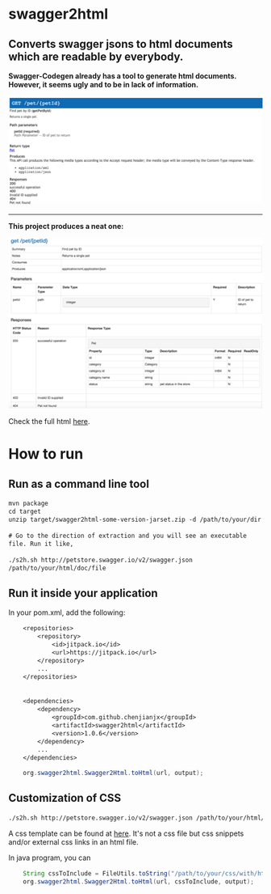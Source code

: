 # swagger2html

Converts swagger jsons to html documents which are readable by everybody.
------

__Swagger-Codegen already has a tool to generate html documents. However, it seems ugly and to be in lack of information.__

![petstore-by-swagger-cg](sample/petstore-by-swagger-cg.png)

------

__This project produces a neat one:__

![petstore-by-s2h](sample/petstore-by-s2h.png)

Check the full html [here](https://rawgit.com/chenjianjx/swagger2html/master/sample/petstore-by-s2h.html). 


# How to run

## Run as a command line tool

````
mvn package 
cd target 
unzip target/swagger2html-some-version-jarset.zip -d /path/to/your/dir

# Go to the direction of extraction and you will see an executable file. Run it like, 

./s2h.sh http://petstore.swagger.io/v2/swagger.json /path/to/your/html/doc/file

````

## Run it inside your application

In your pom.xml, add the following: 

````
	<repositories>
		<repository>
			<id>jitpack.io</id>
			<url>https://jitpack.io</url>
		</repository>
		...
	</repositories>


	<dependencies>
		<dependency>
			<groupId>com.github.chenjianjx</groupId>
			<artifactId>swagger2html</artifactId>
			<version>1.0.6</version>
		</dependency>
		...
	</dependencies>	

````



````java 
	org.swagger2html.Swagger2Html.toHtml(url, output); 
````  

## Customization of CSS

````bash
./s2h.sh http://petstore.swagger.io/v2/swagger.json /path/to/your/html/doc/file -css /path/to/your/css/with/html/tag.html");  
````
A css template can be found at [here](src/main/resources/css-to-include.html). It's not a css file but css snippets and/or external css links in an html file.


In java program, you can 

````java 
	String cssToInclude = FileUtils.toString("/path/to/your/css/with/html/tag.html");  
	org.swagger2html.Swagger2Html.toHtml(url, cssToInclude, output); 
````  

